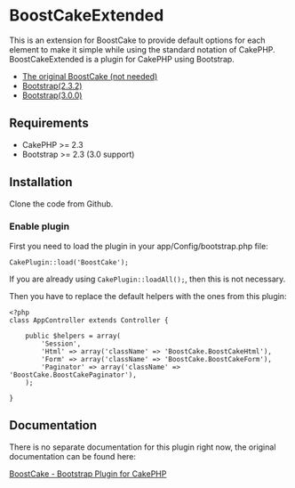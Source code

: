 # BoostCakeExtended

This is an extension for BoostCake to provide default options for each element 
to make it simple while using the standard notation of CakePHP. BoostCakeExtended
is a plugin for CakePHP using Bootstrap.

* [The original BoostCake (not needed)](https://github.com/slywalker/cakephp-plugin-boost_cake)
* [Bootstrap(2.3.2)](http://getbootstrap.com/2.3.2/)
* [Bootstrap(3.0.0)](http://getbootstrap.com/)

## Requirements

* CakePHP >= 2.3
* Bootstrap >= 2.3 (3.0 support)

## Installation

Clone the code from Github.

### Enable plugin

First you need to load the plugin in your app/Config/bootstrap.php file:

`CakePlugin::load('BoostCake');`

If you are already using `CakePlugin::loadAll();`, then this is not necessary.

Then you have to replace the default helpers with the ones from this plugin:

```
<?php
class AppController extends Controller {

	public $helpers = array(
		'Session',
		'Html' => array('className' => 'BoostCake.BoostCakeHtml'),
		'Form' => array('className' => 'BoostCake.BoostCakeForm'),
		'Paginator' => array('className' => 'BoostCake.BoostCakePaginator'),
	);

}
```

## Documentation

There is no separate documentation for this plugin right now, the original 
documentation can be found here:

[BoostCake - Bootstrap Plugin for CakePHP](http://slywalker.github.io/cakephp-plugin-boost_cake/)